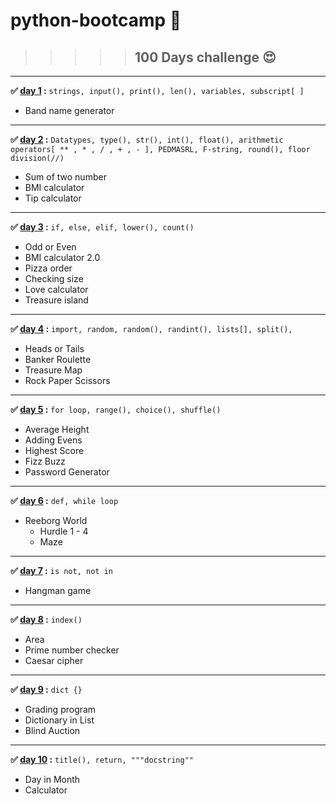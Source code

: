  # python-bootcamp 🐍

>>>>>## 100 Days challenge 😍 
___
**✅ [day 1](/day1/) :**   `strings, input(), print(), len(), variables, subscript[ ]`

* Band name generator
---
**✅ [day 2](/day2/) :**  `Datatypes, type(), str(), int(), float(), arithmetic operators[ ** , * , / , + , - ], PEDMASRL, F-string, round(), floor division(//)`
* Sum of  two number
* BMI calculator
* Tip calculator

---
**✅ [day 3](/day3/) :** `if, else, elif, lower(), count()`
 * Odd or Even
 * BMI calculator 2.0
 * Pizza order
 * Checking size
 * Love calculator
 * Treasure island

---
**✅ [day 4](/day4/) :** `import, random, random(), randint(), lists[], split(),`
 *  Heads or Tails
 * Banker Roulette
 * Treasure Map
 * Rock Paper Scissors

---
**✅ [day 5](/day5/) :** `for loop, range(), choice(), shuffle()`
* Average Height
* Adding Evens 
* Highest Score
* Fizz Buzz
* Password Generator

___
**✅ [day 6](/day6/) :** `def, while loop`
 * Reeborg World
    * Hurdle 1 - 4
    * Maze

---
**✅ [day 7](/day7/) :** `is not, not in`
 * Hangman game

---
**✅ [day 8](/day8/) :** `index()`
 * Area
 * Prime number checker
 * Caesar cipher

---

**✅ [day 9](/day9/) :** `dict {}`
* Grading program
* Dictionary in List
* Blind Auction

---
**✅ [day 10](/day10/) :** `title(), return, """docstring""`
* Day in Month
* Calculator
